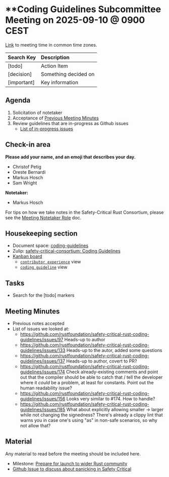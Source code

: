 # **Coding Guidelines Subcommittee Meeting on 2025-09-10 @ 0900 CEST

[Link](https://www.worldtimebuddy.com/?qm=1&lid=5,100,2643743,12,1850147,2193733,1880252,8,6&h=5&date=2025-9-2&sln=20-21&hf=1) to meeting time in common time zones.

| Search Key | Description |
| :---- | :---- |
| \[todo\] | Action Item |
| \[decision\] | Something decided on |
| \[important\] | Key information |

## **Agenda**

1. Solicitation of notetaker  
2. Acceptance of [Previous Meeting Minutes](https://github.com/rustfoundation/safety-critical-rust-consortium/blob/main/subcommittee/coding-guidelines/meetings/2025-09-02/minutes.md)  
5. Review guidelines that are in-progress as Github issues
   * [List of in-progress issues](https://github.com/rustfoundation/safety-critical-rust-coding-guidelines/issues?q=state%3Aopen%20label%3A%22coding%20guideline%22%20label%3A%22status%3A%20draft%22)

## **Check-in area**

**Please add your name, and an emoji that describes your day.**

* Christof Petig
* Oreste Bernardi
* Markus Hosch
* Sam Wright

**Notetaker:**

* Markus Hosch

For tips on how we take notes in the Safety-Critical Rust Consortium, please see the [Meeting Notetaker Role](https://github.com/rustfoundation/safety-critical-rust-consortium/blob/main/docs/notetaker-role.md) doc.

## **Housekeeping section**

* Document space: [coding-guidelines](https://github.com/rustfoundation/safety-critical-rust-consortium/tree/main/subcommittee/coding-guidelines)  
* Zulip: [safety-critical-consortium: Coding Guidelines](https://rust-lang.zulipchat.com/#narrow/channel/445688-safety-critical-consortium/topic/Coding.20Guidelines)  
* [Kanban board](https://github.com/orgs/rustfoundation/projects/1/views/3)  
  * [`contributor experience`](https://github.com/orgs/rustfoundation/projects/1/views/4) view  
  * [`coding guideline`](https://github.com/orgs/rustfoundation/projects/1/views/5) view

## **Tasks**

* Search for the \[todo\] markers

## **Meeting Minutes**

* Previous notes accepted
* List of issues we looked at:
  * https://github.com/rustfoundation/safety-critical-rust-coding-guidelines/issues/97
    Heads-up to author
  * https://github.com/rustfoundation/safety-critical-rust-coding-guidelines/issues/133
    Heads-up to the autor, added some questions
  * https://github.com/rustfoundation/safety-critical-rust-coding-guidelines/issues/137
    Heads-up to author, covert to PR?
  * https://github.com/rustfoundation/safety-critical-rust-coding-guidelines/issues/174
    Check already-existing comments and point out that the compiler should be able to catch that / tell the developer
    where it _could_ be a problem, at least for constants. Point out the human readability issue?
  * https://github.com/rustfoundation/safety-critical-rust-coding-guidelines/issues/156
    Looks very similar to #174. How to handle?
  * https://github.com/rustfoundation/safety-critical-rust-coding-guidelines/issues/185
    What about explicitly allowing smaller -> larger while not changing the signedness? There's already a clippy lint
    that warns you in case one's using "as" in non-safe scenarios, so why not allow that?

## **Material**

Any material to read before the meeting should be included here.

* Milestone: [Prepare for launch to wider Rust community](https://github.com/rustfoundation/safety-critical-rust-coding-guidelines/milestone/1)  
* [Github Issue to discuss about panicking in Safety Critical](https://github.com/rustfoundation/safety-critical-rust-coding-guidelines/issues/158)


